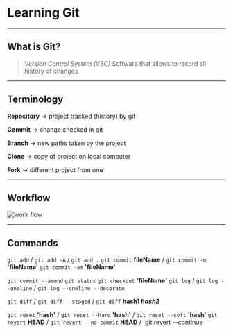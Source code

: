 # Learning Git 

---
## What is Git?
> _Version Control System (VSC)_  Software that allows to record all history of changes

---
## Terminology
**Repository** -> project tracked (history) by git

**Commit** -> change checked in git

**Branch** -> new paths taken by the project

**Clone** -> copy of project on local computer

**Fork** -> different project from one

---
## Workflow
![work flow](https://kelvinleong.github.io/resources/Git/git-workflow.jpg)

---
## Commands 
`git add` / `git add -A` / `git add .`
`git commit` **fileName** / `git commit -m` **'fileName'** 
`git commit -am` **'fileName'**

`git commit --amend` 
`git status`
`git checkout` **'fileName'**
`git log` / `git log --oneline` / `git log --oneline --decorate`

`git diff` / `git diff --staged` / `git diff` **hash1 _hash2_** 

`git reset` **'hash'** / `git reset --hard` **'hash'** / `git reset --soft` **'hash'**
`git revert` **HEAD** / `git revert --no-commit` **HEAD** / `git revert --continue